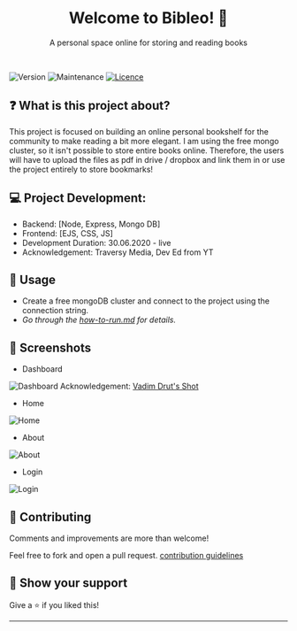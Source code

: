 <h1 align="center">Welcome to Bibleo! 👋</h1>
<p align="center">A personal space online for storing and reading books</p>
<br />
<p>
  <img alt="Version" src="https://img.shields.io/badge/version-1.0.0-blue.svg?cacheSeconds=2592000" />
  <img alt="Maintenance" src="https://img.shields.io/badge/Maintained-no-blue.svg" />
  <a href="https://github.com/singhayushh/project_Bookmarks/blob/master/LICENSE" target="_blank">
    <img alt="Licence" src="https://img.shields.io/badge/License-Apache%202.0-blue.svg" />
  </a>
</p>

## ❓ What is this project about?

This project is focused on building an online personal bookshelf for the community to make reading a bit more elegant. I am using the free mongo cluster, so it isn't possible to store entire books online. Therefore, the users will have to upload the files as pdf in drive / dropbox and link them in or use the project entirely to store bookmarks!

## 💻 Project Development:
  - Backend: [Node, Express, Mongo DB]
  - Frontend: [EJS, CSS, JS]
  - Development Duration: 30.06.2020 - live
  - Acknowledgement: Traversy Media, Dev Ed from YT

## 📜 Usage
- Create a free mongoDB cluster and connect to the project using the connection string.
- *Go through the [how-to-run.md](https://github.com/singhayushh/project_Bookmarks/blob/master/how-to-run.md) for details.*


## 📸 Screenshots

* Dashboard

![Dashboard](./views/resources/img/dashboard-screen.png)
  Acknowledgement: [Vadim Drut's Shot](https://dribbble.com/shots/10980760-Book-Library-page)

* Home

![Home](./views/resources/img/home-screen.png)

* About

![About](./views/resources/img/about-screen.png)

* Login

![Login](./views/resources/img/login-screen.png)

## 🤝 Contributing
Comments and improvements are more than welcome!

Feel free to fork and open a pull request. [contribution guidelines](https://github.com/singhayushh/project_Bookmarks/blob/master/contributing.md)

## 🙌 Show your support

Give a ⭐️ if you liked this!

<hr>
